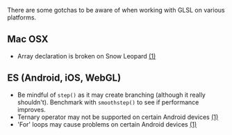 There are some gotchas to be aware of when working with GLSL on various platforms.

## Mac OSX

- Array declaration is broken on Snow Leopard [(1)](http://openradar.appspot.com/6121615)

## ES (Android, iOS, WebGL)

- Be mindful of `step()` as it may create branching (although it really shouldn't). Benchmark with `smoothstep()` to see if performance improves.
- Ternary operator may not be supported on certain Android devices [(1)](http://badlogicgames.com/forum/viewtopic.php?f=15&t=7893)
- 'For' loops may cause problems on certain Android devices [(1)](http://badlogicgames.com/forum/viewtopic.php?f=15&t=7801&p=35649&hilit=tegra#p35649)